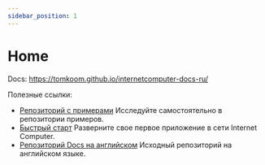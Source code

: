 ```yaml
---
sidebar_position: 1
---
```


# Home

Docs: https://tomkoom.github.io/internetcomputer-docs-ru/

Полезные ссылки:

-   [Репозиторий с примерами](https://github.com/dfinity/examples) Исследуйте самостоятельно в репозитории примеров.
-   [Быстрый старт](https://sdk.dfinity.org/docs/quickstart/quickstart-intro.html) Разверните свое первое приложение в сети Internet Computer.
-   [Репозиторий Docs на английском](https://github.com/dfinity/docs) Исходный репозиторий на английском языке.
